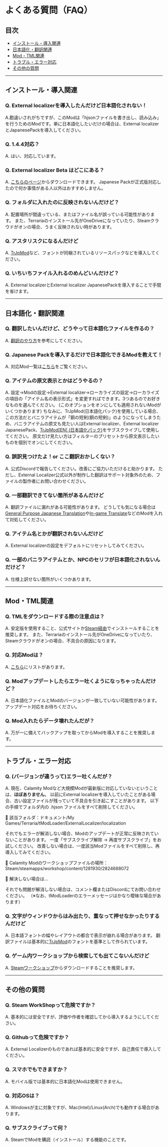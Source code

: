 # よくある質問（FAQ）

## 目次
- [インストール・導入関連](#インストール導入関連)
- [日本語化・翻訳関連](#日本語化翻訳関連)
- [Mod・TML関連](#modtml関連)
- [トラブル・エラー対応](#トラブルエラー対応)
- [その他の質問](#その他の質問)

---

## インストール・導入関連

### Q. External localizerを導入したんだけど日本語化されない！
A.勘違いされがちですが、このModは「hjsonファイルを書き出し、読み込み」を行うためのModです。単に日本語化したいだけの場合は、External localizerとJapanesePackを導入してください。

### Q. 1.4.4対応？
A. はい、対応しています。

### Q. External localizer Beta はどこにある？
A. [こちらのページ](https://steamcommunity.com/sharedfiles/filedetails/?id=3401926459)からダウンロードできます。
Japanese Packが正式版対応したので何か事情がある人以外はおすすめしません。

### Q. フォルダに入れたのに反映されないんだけど？
A. 配置場所が間違っている、またはファイル名が誤っている可能性があります。
また、Terrariaのインストール先がOneDriveになっていたり、Steamクラウドがオンの場合、うまく反映されない時があります。

### Q. アスタリスクになるんだけど
A. [TrJpMod](https://steamcommunity.com/sharedfiles/filedetails/?id=3401926459)など、フォントが同梱されているリソースパックなどを導入してください。

### Q. いちいちファイル入れるのめんどいんだけど？
A. External localizerとExternal localizer JapanesePackを導入することで手間を省けます。

---

## 日本語化・翻訳関連

### Q. 翻訳したいんだけど、どうやって日本語化ファイルを作るの？
A. [翻訳のやり方](HowToContribute/翻訳のやり方)を参考にしてください。

### Q. Japanese Packを導入するだけで日本語化できるModを教えて！
A. 対応Mod一覧は[こちら](https://github.com/ExternalLocalizer/TMLHonyaku/blob/main/TranslatedMods.csv)をご覧ください。

### Q. アイテムの原文表示とかはどうやるの？
A. 設定→Modの設定→External localizer→ローカライズの設定→ローカライズの項目の「アイテム名の表示形式」を変更すればできます。3つあるのでお好きなものを選んでください。
(このオプションをオンにしても適用されないModがいくつかあります)
ちなみに、TrJpMod(日本語化パック)を使用している場合、この方法だとバニラアイテムが「銅の短剣(銅の短剣)」のようになってしまうため、バニラアイテムの原文も見たい人はExternal localizer、External localizer JapanesePack、[TrJpMod[EN] (日本語化パック)](https://steamcommunity.com/sharedfiles/filedetails/?id=2865024243)をサブスクライブして使用してください。
原文だけ見たい方はフィルターのプリセットから原文表示したいものを個別でオンにしてください。

### Q. 誤訳見つけたよ！or ここ翻訳おかしくない？
A. 公式Discordで報告してください。改善にご協力いただけると助かります。
ただし、External Localizer公式以外が制作した翻訳はサポート対象外のため、ファイルの製作者にお問い合わせください。

### Q. 一部翻訳できてない箇所があるんだけど
A. 翻訳ファイルに漏れがある可能性があります。
どうしても気になる場合は[General Purpose Japanese Translation](https://steamcommunity.com/sharedfiles/filedetails/?id=3363076331)や[In-game Translate](https://steamcommunity.com/sharedfiles/filedetails/?id=3001536716)などのModを入れて対処してください。

### Q. アイテム名とかが翻訳されないんだけど
A. External localizerの設定をデフォルトにリセットしてみてください。

### Q. 一部のバニラアイテムとか、NPCのセリフが日本語化されないんだけど？
A. 仕様上訳せない箇所がいくつかあります。

---

## Mod・TML関連

### Q. TMLをダウンロードする際の注意点は？
A. 安定版を使用すること、公式サイトか[Steam経由](https://store.steampowered.com/app/1281930/tModLoader/)でインストールすることを推奨します。
また、Terrariaのインストール先がOneDriveになっていたり、Steamクラウドがオンの場合、不具合の原因になります。

### Q. 対応Modは？
A. [こちら](https://github.com/ExternalLocalizer/TMLHonyaku/blob/main/TranslatedMods.csv)にリストがあります。

### Q. Modアップデートしたらエラー吐くようになっちゃったんだけど？
A. 日本語化ファイルとModのバージョンが一致していない可能性があります。アップデート対応をお待ちください。

### Q. Mod入れたらデータ壊れたんだが？
A. 万が一に備えてバックアップを取ってからModを導入することを推奨します。

---

## トラブル・エラー対応

### Q. (バージョンが違うって)エラー吐くんだが？
A. 現在、Calamity Modなど大規模Modが最新版に対応していないということは、**ほぼありません**。
以前にExternal localizerを導入していたことがある場合、古い設定ファイルが残っていて不具合を引き起こすことがあります。
以下の手順でフォルダ内の .hjson ファイルをすべて削除してください。

📁 該当フォルダ：ドキュメント/My Games/Terraria/tModLoader/ExternalLocalizer/localization


それでもエラーが解消しない場合、Modのアップデートが正常に反映されていないことがあります。
一度「サブスクライブ解除 → 再度サブスクライブ」をお試しください。
改善しない場合は、一度該当Modファイルをすべて削除し、再導入してみてください。

📁 Calamity Modのワークショップファイルの場所：Steam/steamapps/workshop/content/1281930/2824688072


💬 解決しない場合は…

それでも問題が解消しない場合は、コメント欄またはDiscordにてお問い合わせください。
（※なお、tModLoaderのエラーメッセージはかなり曖昧な場合があります）

### Q. 文字がウィンドウからはみ出たり、重なって押せなかったりするんだけど
A. 日本語フォントの幅やレイアウトの都合で表示が崩れる場合があります。
翻訳ファイルは基本的に[TrJpMod](https://steamcommunity.com/sharedfiles/filedetails/?id=3401926459)のフォントを基準として作られています。

### Q. ゲーム内ワークショップから検索しても出てこないんだけど
A. [Steamワークショップ](https://steamcommunity.com/sharedfiles/filedetails/?id=2986383249)からダウンロードすることを推奨します。

---

## その他の質問

### Q. Steam WorkShopって危険ですか？
A. 基本的には安全ですが、評価や作者を確認してから導入するようにしてください。

### Q. Githubって危険ですか？
A. External Localizerのものであれば基本的に安全ですが、自己責任で導入してください。

### Q. スマホでもできますか？
A. モバイル版では基本的に日本語化Modは使用できません。

### Q. 対応OSは？
A. Windowsが主に対象ですが、Mac(Intel)/Linux(Arch)でも動作する場合があります。

### Q. サブスクライブって何？
A. SteamでModを購読（インストール）する機能のことです。
